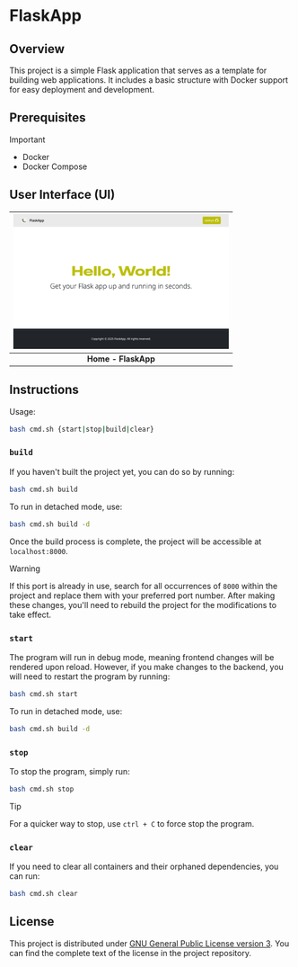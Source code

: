 # FlaskApp

## Overview

This project is a simple Flask application that serves as a template for building web applications. It includes a basic structure with Docker support for easy deployment and development.

## Prerequisites

> [!IMPORTANT]
>
> - Docker
> - Docker Compose

## User Interface (UI)

| <img src="./docs/img/1.png" alt="UI" width="384"> |
| :-: |
| **Home - FlaskApp** |

## Instructions

Usage:

```sh
bash cmd.sh {start|stop|build|clear}
```

### `build`

If you haven't built the project yet, you can do so by running:

```sh
bash cmd.sh build
```

To run in detached mode, use:

```sh
bash cmd.sh build -d
```

Once the build process is complete, the project will be accessible at `localhost:8000`.

> [!WARNING]
>
> If this port is already in use, search for all occurrences of `8000` within the project and replace them with your preferred port number. After making these changes, you'll need to rebuild the project for the modifications to take effect.

### `start`

The program will run in debug mode, meaning frontend changes will be rendered upon reload. However, if you make changes to the backend, you will need to restart the program by running:

```sh
bash cmd.sh start
```

To run in detached mode, use:

```sh
bash cmd.sh build -d
```

### `stop`

To stop the program, simply run:

```sh
bash cmd.sh stop
```

> [!TIP]  
> For a quicker way to stop, use `ctrl + C` to force stop the program.

### `clear`

If you need to clear all containers and their orphaned dependencies, you can run:

```sh
bash cmd.sh clear
```

## License

This project is distributed under [GNU General Public License version 3](https://opensource.org/license/gpl-3-0). You can find the complete text of the license in the project repository.

